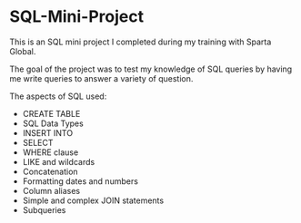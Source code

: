 # SQL-Mini-Project
This is an SQL mini project I completed during my training with Sparta Global.

The goal of the project was to test my knowledge of SQL queries by having me write queries to answer a variety of question.

The aspects of SQL used:
* CREATE TABLE
* SQL Data Types
* INSERT INTO
* SELECT
* WHERE clause
* LIKE and wildcards
* Concatenation
* Formatting dates and numbers
* Column aliases
* Simple and complex JOIN statements
* Subqueries
